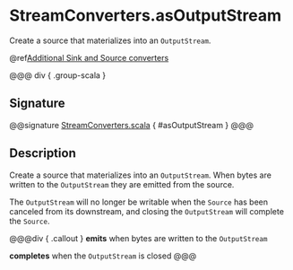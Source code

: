 # StreamConverters.asOutputStream

Create a source that materializes into an `OutputStream`.

@ref[Additional Sink and Source converters](../index.md#additional-sink-and-source-converters)

@@@ div { .group-scala }
## Signature

@@signature [StreamConverters.scala]($akka$/akka-stream/src/main/scala/akka/stream/scaladsl/StreamConverters.scala) { #asOutputStream }
@@@

## Description

Create a source that materializes into an `OutputStream`. When bytes are written to the `OutputStream` they
are emitted from the source.

The `OutputStream` will no longer be writable when the `Source` has been canceled from its downstream, and
closing the `OutputStream` will complete the `Source`.

@@@div { .callout }
**emits** when bytes are written to the `OutputStream`

**completes** when the `OutputStream` is closed
@@@

